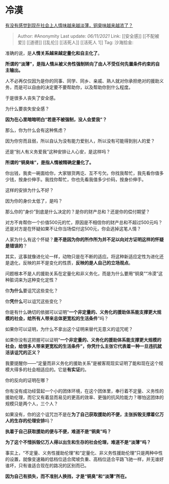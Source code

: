 # 冷漠
[有没有感觉到现在社会上人情味越来越淡薄，铜臭味越来越浓了？](https://www.zhihu.com/question/485848189/answer/2198602003)

> Author: #Anonymity
> Last update: *06/11/2021*
> Link: [[安全感]] [[不配被爱]] [[道德]] [[乱伦]] [[活死人]] [[活死人 1]]
> Tag:
> 沙海拾金:

准确的说，是**人情关系越来越定量化和自主化了**。

**所谓的“淡薄”，是指人情从被义务性强制转向了由人不受任何先置条件约束的自主输出。**

人不必再仅仅因为是你的同事、同学、同乡、亲戚、熟人就对你承担绝对的援助义务，而是可以自由的决定要不要帮助你，以及帮助你到什么程度。

于是很多人丧失了安全感。

为什么要丧失安全感？

**因为在心里暗暗明白“若是不被强制，没人会爱我”？**

那么，你为什么会有这种焦虑？

因为你穷而且弱，所以自认为没有能力爱别人，所以没有可能得到别人的爱？

还是“别人有义务爱我”这种安排让人心安，是这样吗？

**所谓的“铜臭味”，是指人情被精确定量化了。**

你出钱，我卖一碗面给你，大家银货两讫、互不亏欠。你找我帮忙，我先看你值多少钱，按身价伸手。我找你帮忙，你也先看我值多少价码，按身价伸手。

这样的安排为什么不好？

因为你的身价太低了，是吗？

那么你的“身价”到底是什么决定的？是你的财产总和？还是你的偿付期望？

对方不肯帮你一个价值500元的忙，原因是不相信你的财产总和不超过500元吗？还是对方是在怀疑如果不让你当场偿付这500元，你会逃掉这笔人情？

人家为什么有这个怀疑？**是不是因为你的所作所为并不足以向对方证明这样的怀疑是错误的**？

其实，这事就像进化论一样，动物只是在不断的适应。将这种新适应定性为进化还是退化，反映的并不是变化的性质，**反映的是人自己的立场观点**。

问题根本不是人的援助关系在定量化和非义务化，而是为什么要用“铜臭”“冷漠”这种脏词来为这种变化定性？

你**为什么**要诅咒这些变化？

你**凭什么**可以诅咒这些变化？

你是有什么确切的依据可以证明“**一个非定量的、义务化的援助体系能支撑更大规模的社会，给所有人带来总体更宽松的生活条件**”吗？

如果你可以证明，为什么不拿出这个证明来替代无意义的诅咒呢？

如果你没有这把握可以证明“**一个非定量的、义务化的援助体系能支撑更大规模的社会，给很多人带来更宽松的生活条件”，你凭什么主张它代表着一种一旦违抗就活该诅咒的正义？**

我要提醒你——“定量而非义务化的援助关系”是被客观现实证明了能和现在这个规模大得多的社会相适应的。它是**有实证**的。

你的反向的证明在哪？

你有没有成功经营起一个小的团体环境，在这个团体里，奉行着不定量、义务性的援助伦理，而它又有着显而易见的更高的效率、更强的抗风险能力？哪怕这团体的规模只是两个人，三个人？

如果没有，你的这个诅咒岂不是在**为了自己获取援助的不便，主张拆毁支撑着亿万人的生存的伦理安排**吗？

**执着于自己获取援助的便与不便，难道不是“铜臭”吗？**

**为了这个不惜拆毁亿万人得以出生和生存的社会伦理，难道不是“淡薄”吗？**

事实上，“不定量、义务性援助伦理”和“定量化、非义务性援助伦理”只是两种中性的设置，就像变速箱的低档位适合爬坡负重、高档位适合平路飞驰一样，并无谁好谁坏，只有谁适合现在的路况的区别而已。

**因为自己有损失，而不准别人换挡，才是“铜臭”和“淡薄”所在。**

